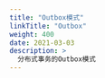 ```yaml
---
title: "Outbox模式"
linkTitle: "Outbox"
weight: 400
date: 2021-03-03
description: >
  分布式事务的Outbox模式
---
```


